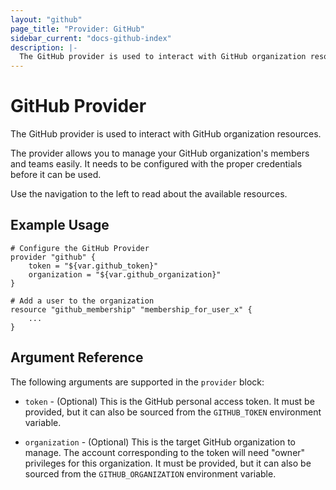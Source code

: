 ```yaml
---
layout: "github"
page_title: "Provider: GitHub"
sidebar_current: "docs-github-index"
description: |-
  The GitHub provider is used to interact with GitHub organization resources.
---
```


# GitHub Provider

The GitHub provider is used to interact with GitHub organization resources. 

The provider allows you to manage your GitHub organization's members and teams easily. 
It needs to be configured with the proper credentials before it can be used.

Use the navigation to the left to read about the available resources.

## Example Usage

```
# Configure the GitHub Provider
provider "github" {
    token = "${var.github_token}"
    organization = "${var.github_organization}"
}

# Add a user to the organization
resource "github_membership" "membership_for_user_x" {
    ...
}
```

## Argument Reference

The following arguments are supported in the `provider` block:

* `token` - (Optional) This is the GitHub personal access token. It must be provided, but
  it can also be sourced from the `GITHUB_TOKEN` environment variable.

* `organization` - (Optional) This is the target GitHub organization to manage. The account
  corresponding to the token will need "owner" privileges for this organization. It must be provided, but
  it can also be sourced from the `GITHUB_ORGANIZATION` environment variable.
